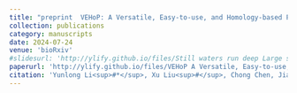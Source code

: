 ```yaml
---
title: "preprint  VEHoP: A Versatile, Easy-to-use, and Homology-based Phylogenomic pipeline accommodating diverse sequences"
collection: publications
category: manuscripts
date: 2024-07-24
venue: 'bioRxiv'
#slidesurl: 'http://ylify.github.io/files/Still waters run deep Large scale genome rearrangements in the evolution of morphologically conservative Polyplacophora.pdf'
paperurl: 'http://ylify.github.io/files/VEHoP A Versatile, Easy-to-use, and Homology-based Phylogenomic pipeline accommodating diverse sequences.pdf'
citation: 'Yunlong Li<sup>#*</sup>, Xu Liu<sup>#</sup>, Chong Chen, Jian-Wen Qiu, Kevin Kocot, Jin Sun<sup>*</sup>. (2024). &quot;VEHoP: A Versatile, Easy-to-use, and Homology-based Phylogenomic pipeline accommodating diverse sequences.&quot; <i>bioRxiv</i>. doi: 10.1101/2024.07.24.604968'
---
```

